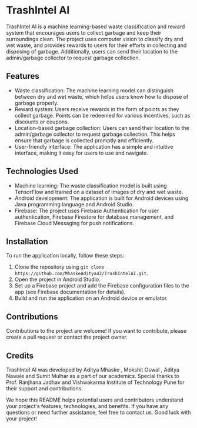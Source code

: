 

# TrashIntel AI

TrashIntel AI is a machine learning-based waste classification and reward system that encourages users to collect garbage and keep their surroundings clean. The project uses computer vision to classify dry and wet waste, and provides rewards to users for their efforts in collecting and disposing of garbage. Additionally, users can send their location to the admin/garbage collector to request garbage collection.

## Features

- Waste classification: The machine learning model can distinguish between dry and wet waste, which helps users know how to dispose of garbage properly.
- Reward system: Users receive rewards in the form of points as they collect garbage. Points can be redeemed for various incentives, such as discounts or coupons.
- Location-based garbage collection: Users can send their location to the admin/garbage collector to request garbage collection. This helps ensure that garbage is collected promptly and efficiently.
- User-friendly interface: The application has a simple and intuitive interface, making it easy for users to use and navigate.

## Technologies Used

- Machine learning: The waste classification model is built using TensorFlow and trained on a dataset of images of dry and wet waste.
- Android development: The application is built for Android devices using Java programming language and Android Studio.
- Firebase: The project uses Firebase Authentication for user authentication, Firebase Firestore for database management, and Firebase Cloud Messaging for push notifications.

## Installation

To run the application locally, follow these steps:

1. Clone the repository using `git clone https://github.com/MhaskeAditya42/TrashIntelAI.git`.
2. Open the project in Android Studio.
3. Set up a Firebase project and add the Firebase configuration files to the app (see Firebase documentation for details).
4. Build and run the application on an Android device or emulator.

## Contributions

Contributions to the project are welcome! If you want to contribute, please create a pull request or contact the project owner.

## Credits

TrashIntel AI was developed by Aditya Mhaske , Mokshit Oswal , Aditya Nawale and Sumit Mulhar as a part of our academics. Special thanks to Prof. Ranjhana Jadhav and Vishwakarma Institute of Technology Pune for their support and contributions.


We hope this README helps potential users and contributors understand your project's features, technologies, and benefits. If you have any questions or need further assistance, feel free to contact us. Good luck with your project!
